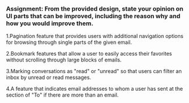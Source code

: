 ### Assignment: From the provided design, state your opinion on UI parts that can be improved, including the reason why and how you would improve them.

1.Pagination feature that provides users with additional navigation options for browsing through single parts of the given email.

2.Bookmark features that allow a user to easily access their favorites without scrolling through large blocks of emails. 

3.Marking conversations as "read" or "unread" so that users can filter an inbox by unread or read messages.

4.A feature that indicates email addresses to whom a user has sent at the section of "To" if there are more than an email.  